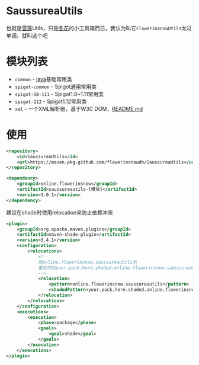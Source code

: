 # SaussureaUtils
也就是[雪莲](https://zh.wikipedia.org/wiki/%E9%9B%AA%E8%8E%B2)Utils，只是[冬花](https://github.com/flowerinsnowdh)的小工具箱而已，我认为叫它`FlowerinsnowUtils`太过单调，就叫这个吧

# 模块列表
- `common` - [java](https://zh.wikipedia.org/wiki/Java)基础常用类
- `spigot-common` - Spigot通用常用类
- `spigot-18-111` - Spigot1.8~1.11常用类
- `spigot-112` - Spigot1.12常用类
- `xml` - 一个XML解析器，基于W3C DOM，[README.md](saussureautils-xml/README.md)

# 使用
```xml
<repository>
    <id>SaussureaUtils</id>
    <url>https://maven.pkg.github.com/flowerinsnowdh/SaussureaUtils</url>
</repository>
```
```xml
<dependency>
    <groupId>online.flowerinsnow</groupId>
    <artifactId>saussureautils-[模块]</artifactId>
    <version>3.0.1</version>
</dependency>
```
建议在shade时使用relocation来防止依赖冲突
```xml
<plugin>
    <groupId>org.apache.maven.plugins</groupId>
    <artifactId>maven-shade-plugin</artifactId>
    <version>3.4.1</version>
    <configuration>
        <relocations>
            <!--
            把online.flowerinsnow.saussureautils包
            重定向到your.pack.here.shaded.online.flowerinsnow.saussureautils
            -->
            <relocation>
                <pattern>online.flowerinsnow.saussureautils</pattern>
                <shadedPattern>your.pack.here.shaded.online.flowerinsnow.saussureautils</shadedPattern>
            </relocation>
        </relocations>
    </configuration>
    <executions>
        <execution>
            <phase>package</phase>
            <goals>
                <goal>shade</goal>
            </goals>
        </execution>
    </executions>
</plugin>
```